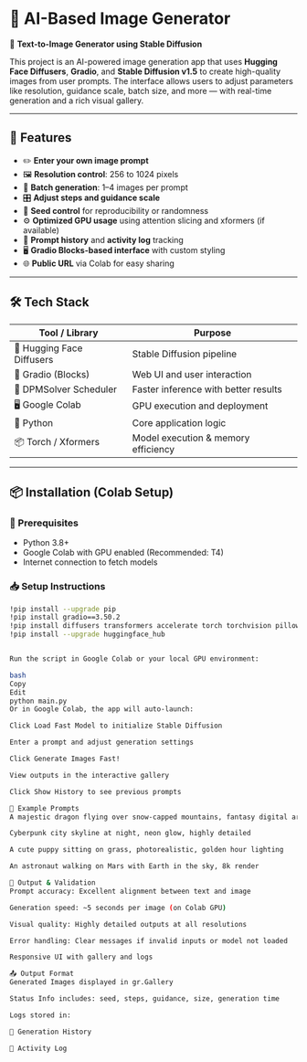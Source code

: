 # 🎨 AI-Based Image Generator

🧠 **Text-to-Image Generator using Stable Diffusion**

This project is an AI-powered image generation app that uses **Hugging Face Diffusers**, **Gradio**, and **Stable Diffusion v1.5** to create high-quality images from user prompts. The interface allows users to adjust parameters like resolution, guidance scale, batch size, and more — with real-time generation and a rich visual gallery.

---

## 🚀 Features

- ✏️ **Enter your own image prompt**  
- 🖼️ **Resolution control**: 256 to 1024 pixels  
- 🔁 **Batch generation**: 1–4 images per prompt  
- 🎛️ **Adjust steps and guidance scale**  
- 🎲 **Seed control** for reproducibility or randomness  
- ⚙️ **Optimized GPU usage** using attention slicing and xformers (if available)  
- 📜 **Prompt history** and **activity log** tracking  
- 🖥️ **Gradio Blocks-based interface** with custom styling  
- 🌐 **Public URL** via Colab for easy sharing

---

## 🛠️ Tech Stack

| Tool / Library            | Purpose                              |
|---------------------------|--------------------------------------|
| 🧠 Hugging Face Diffusers | Stable Diffusion pipeline            |
| 🎨 Gradio (Blocks)        | Web UI and user interaction          |
| 🔄 DPMSolver Scheduler    | Faster inference with better results |
| 🖥️ Google Colab           | GPU execution and deployment         |
| 🐍 Python                 | Core application logic               |
| 📦 Torch / Xformers       | Model execution & memory efficiency  |

---

## 📦 Installation (Colab Setup)

### 🔧 Prerequisites

- Python 3.8+
- Google Colab with GPU enabled (Recommended: T4)
- Internet connection to fetch models

### 📥 Setup Instructions

```bash
!pip install --upgrade pip
!pip install gradio==3.50.2
!pip install diffusers transformers accelerate torch torchvision pillow xformers -q
!pip install --upgrade huggingface_hub


Run the script in Google Colab or your local GPU environment:

bash
Copy
Edit
python main.py
Or in Google Colab, the app will auto-launch:

Click Load Fast Model to initialize Stable Diffusion

Enter a prompt and adjust generation settings

Click Generate Images Fast!

View outputs in the interactive gallery

Click Show History to see previous prompts

📌 Example Prompts
A majestic dragon flying over snow-capped mountains, fantasy digital art

Cyberpunk city skyline at night, neon glow, highly detailed

A cute puppy sitting on grass, photorealistic, golden hour lighting

An astronaut walking on Mars with Earth in the sky, 8k render

🧪 Output & Validation
Prompt accuracy: Excellent alignment between text and image

Generation speed: ~5 seconds per image (on Colab GPU)

Visual quality: Highly detailed outputs at all resolutions

Error handling: Clear messages if invalid inputs or model not loaded

Responsive UI with gallery and logs

📤 Output Format
Generated Images displayed in gr.Gallery

Status Info includes: seed, steps, guidance, size, generation time

Logs stored in:

🔹 Generation History

🔹 Activity Log


